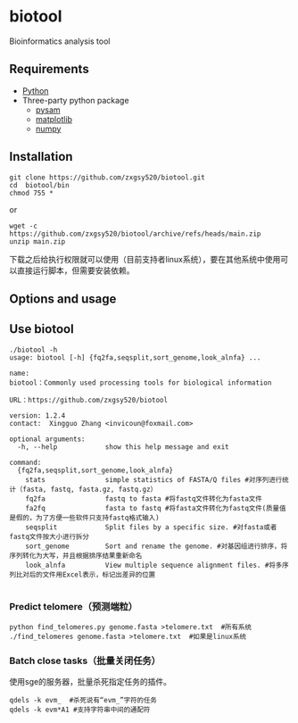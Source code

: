 # biotool
Bioinformatics analysis tool

## Requirements
* [Python](https://www.python.org/)
* Three-party python package
  * [pysam](https://pypi.org/project/pysam/)
  * [matplotlib](https://matplotlib.org/)
  * [numpy](https://numpy.org/doc/stable/index.html)
## Installation
```
git clone https://github.com/zxgsy520/biotool.git
cd  biotool/bin
chmod 755 *
```
or
```
wget -c https://github.com/zxgsy520/biotool/archive/refs/heads/main.zip
unzip main.zip

```
下载之后给执行权限就可以使用（目前支持者linux系统），要在其他系统中使用可以直接运行脚本，但需要安装依赖。
## Options and usage
## Use biotool
```
./biotool -h
usage: biotool [-h] {fq2fa,seqsplit,sort_genome,look_alnfa} ...

name:
biotool：Commonly used processing tools for biological information

URL：https://github.com/zxgsy520/biotool

version: 1.2.4
contact:  Xingguo Zhang <invicoun@foxmail.com>        

optional arguments:
  -h, --help            show this help message and exit

command:
  {fq2fa,seqsplit,sort_genome,look_alnfa}
    stats               simple statistics of FASTA/Q files #对序列进行统计（fasta, fastq, fasta.gz, fastq.gz）
    fq2fa               fastq to fasta #将fastq文件转化为fasta文件
    fa2fq               fasta to fastq #将fasta文件转化为fastq文件(质量值是假的，为了方便一些软件只支持fastq格式输入)
    seqsplit            Split files by a specific size. #对fasta或者fastq文件按大小进行拆分
    sort_genome         Sort and rename the genome. #对基因组进行排序，将序列转化为大写，并且根据排序结果重新命名
    look_alnfa          View multiple sequence alignment files. #将多序列比对后的文件用Excel表示，标记出差异的位置
 
```

### Predict telomere（预测端粒）
```
python find_telomeres.py genome.fasta >telomere.txt  #所有系统
./find_telomeres genome.fasta >telomere.txt  #如果是linux系统
``` 
### Batch close tasks（批量关闭任务）
使用sge的服务器，批量杀死指定任务的插件。
```
qdels -k evm_  #杀死说有“evm_”字符的任务
qdels -k evm*A1 #支持字符串中间的通配符
``` 

